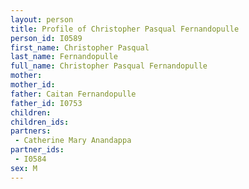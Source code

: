 ```yaml
---
layout: person
title: Profile of Christopher Pasqual Fernandopulle
person_id: I0589
first_name: Christopher Pasqual
last_name: Fernandopulle
full_name: Christopher Pasqual Fernandopulle
mother: 
mother_id: 
father: Caitan Fernandopulle
father_id: I0753
children:
children_ids:
partners:
 - Catherine Mary Anandappa
partner_ids:
 - I0584
sex: M
---
```


